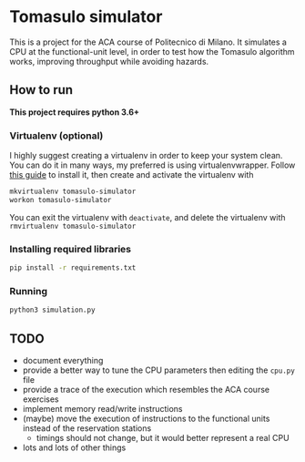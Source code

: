 # Tomasulo simulator
This is a project for the ACA course of Politecnico di Milano.
It simulates a CPU at the functional-unit level, in order to test how the Tomasulo algorithm works, 
improving throughput while avoiding hazards.

## How to run
**This project requires python 3.6+**

### Virtualenv (optional)
I highly suggest creating a virtualenv in order to keep your system clean.
You can do it in many ways, my preferred is using virtualenvwrapper.
Follow [this guide](http://docs.python-guide.org/en/latest/dev/virtualenvs/#virtualenvwrapper) to install it, then create and activate the virtualenv with
```bash
mkvirtualenv tomasulo-simulator
workon tomasulo-simulator
```

You can exit the virtualenv with `deactivate`, and delete the virtualenv with `rmvirtualenv tomasulo-simulator`

### Installing required libraries
```bash
pip install -r requirements.txt
```

### Running

```bash
python3 simulation.py
```

## TODO
- document everything
- provide a better way to tune the CPU parameters then editing the `cpu.py` file
- provide a trace of the execution which resembles the ACA course exercises
- implement memory read/write instructions
- (maybe) move the execution of instructions to the functional units instead of the reservation stations
    - timings should not change, but it would better represent a real CPU
- lots and lots of other things
